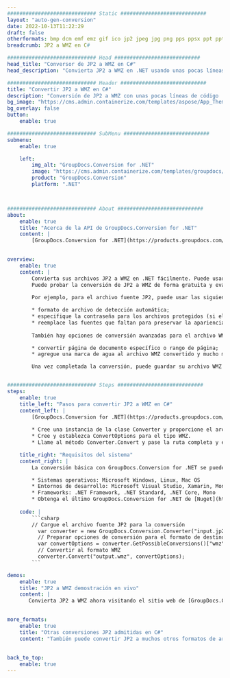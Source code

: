 ```yaml
---
############################# Static ############################
layout: "auto-gen-conversion"
date: 2022-10-13T11:22:29
draft: false
otherformats: bmp dcm emf emz gif ico jp2 jpeg jpg png pps ppsx ppt pptx psb psd svg svgz tga tif tiff webp wmf wmz
breadcrumb: JP2 a WMZ en C#

############################# Head ############################
head_title: "Conversor de JP2 a WMZ en C#"
head_description: "Convierta JP2 a WMZ en .NET usando unas pocas líneas de código. Utilice la API de conversión de documentos de GroupDocs para convertir más de 160 formatos de archivo."

############################# Header ############################
title: "Convertir JP2 a WMZ en C#"
description: "Conversión de JP2 a WMZ con unas pocas líneas de código .NET"
bg_image: "https://cms.admin.containerize.com/templates/aspose/App_Themes/V3/images/bg/header1.png"
bg_overlay: false
button:
    enable: true

############################# SubMenu ############################
submenu:
    enable: true

    left:
        img_alt: "GroupDocs.Conversion for .NET"
        image: "https://cms.admin.containerize.com/templates/groupdocs/images/product-logos/90x90-noborder/groupdocs-conversion-net.png"
        product: "GroupDocs.Conversion"
        platform: ".NET"



############################# About ############################
about:
    enable: true
    title: "Acerca de la API de GroupDocs.Conversion for .NET"
    content: |
        [GroupDocs.Conversion for .NET](https://products.groupdocs.com/conversion/net/) se puede usar para convertir Microsoft Word, Excel, PowerPoint, PDF, Visio y otros formatos. GroupDocs.Conversion es una API independiente que es adecuada para sistemas internos y de back-end donde se requiere un alto rendimiento. No depende de ningún software como Microsoft u Open Office.
    

overview:
    enable: true
    content: |
        Convierta sus archivos JP2 a WMZ en .NET fácilmente. Puede usar solo un par de líneas de código C# en cualquier plataforma de su elección, como Windows, Linux, macOS.
        Puede probar la conversión de JP2 a WMZ de forma gratuita y evaluar la calidad de los resultados de la conversión. Junto con los escenarios de conversión de archivos simples, puede probar opciones más avanzadas para cargar el archivo de origen JP2 y para guardar el resultado de salida WMZ. 
        
        Por ejemplo, para el archivo fuente JP2, puede usar las siguientes opciones de carga:

        * formato de archivo de detección automática;
        * especifique la contraseña para los archivos protegidos (si el formato de archivo lo admite);
        * reemplace las fuentes que faltan para preservar la apariencia del documento.
        
        También hay opciones de conversión avanzadas para el archivo WMZ:

        * convertir página de documento específico o rango de página;
        * agregue una marca de agua al archivo WMZ convertido y mucho más.

        Una vez completada la conversión, puede guardar su archivo WMZ en la ruta del archivo local o en cualquier almacenamiento de terceros como FTP, Amazon S3, Google Drive, Dropbox, etc. Tenga en cuenta que para convertir JP2 a WMZ no es necesario instalar ningún software adicional, como MS Office, Open Office, Adobe Acrobat Reader, etc.


############################# Steps ############################
steps:
    enable: true
    title_left: "Pasos para convertir JP2 a WMZ en C#"
    content_left: |
        [GroupDocs.Conversion for .NET](https://products.groupdocs.com/conversion/net/) facilita a los desarrolladores convertir un archivo JP2 a WMZ con unas pocas líneas de código.
        
        * Cree una instancia de la clase Converter y proporcione el archivo JP2 con la ruta completa
        * Cree y establezca ConvertOptions para el tipo WMZ.
        * Llame al método Converter.Convert y pase la ruta completa y el formato (WMZ) como parámetro

    title_right: "Requisitos del sistema"
    content_right: |
        La conversión básica con GroupDocs.Conversion for .NET se puede realizar en unos pocos pasos simples. Nuestras API son compatibles con todas las principales plataformas y sistemas operativos. Antes de ejecutar el código a continuación, asegúrese de tener instalados los siguientes requisitos previos en su sistema.

        * Sistemas operativos: Microsoft Windows, Linux, Mac OS
        * Entornos de desarrollo: Microsoft Visual Studio, Xamarin, MonoDevelop
        * Frameworks: .NET Framework, .NET Standard, .NET Core, Mono
        * Obtenga el último GroupDocs.Conversion for .NET de [Nuget](https://www.nuget.org/packages/groupdocs.conversion)
         
    code: |
        ```csharp    
        // Cargue el archivo fuente JP2 para la conversión
          var converter = new GroupDocs.Conversion.Converter("input.jp2");
          // Preparar opciones de conversión para el formato de destino WMZ
          var convertOptions = converter.GetPossibleConversions()["wmz"].ConvertOptions;
          // Convertir al formato WMZ
          converter.Convert("output.wmz", convertOptions);
        ```

demos:
    enable: true
    title: "JP2 a WMZ demostración en vivo"
    content: |
       Convierta JP2 a WMZ ahora visitando el sitio web de [GroupDocs.Conversion App](https://products.groupdocs.app/conversion/family). La demostración en línea tiene las siguientes ventajas
          

more_formats:
    enable: true
    title: "Otras conversiones JP2 admitidas en C#"
    content: "También puede convertir JP2 a muchos otros formatos de archivo. Consulte la lista a continuación."
       
       
back_to_top:
    enable: true
---
```

